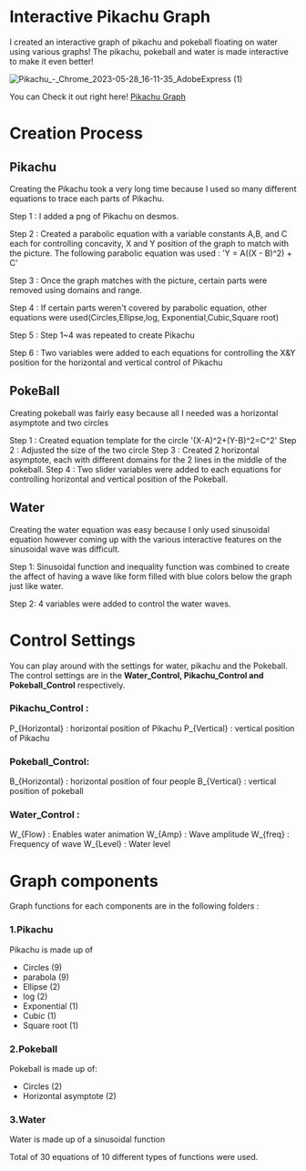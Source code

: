  Interactive Pikachu Graph
 =============

I created an interactive graph of pikachu and pokeball floating on water using various graphs!
The pikachu, pokeball and water is made interactive to make it even better!



![Pikachu_-_Chrome_2023-05-28_16-11-35_AdobeExpress (1)](https://github.com/juho-creator/Graphing-Pikachu/assets/72856990/df81b209-0bf5-4404-8255-aa2323151de5)


You can Check it out right here! [Pikachu Graph](https://www.desmos.com/calculator/v8mpye0wof)

# Creation Process 

## Pikachu
Creating the Pikachu took a very long time because I used so many different equations to trace each parts of Pikachu.

Step 1 : I added a png of Pikachu on desmos. 

Step 2 : Created a parabolic equation with a variable constants A,B, and C each for controlling concavity, X and Y 
position of the graph to match with the picture. The following parabolic equation was used : 'Y = A((X - B)^2) + C'

Step 3 : Once the graph matches with the picture, certain parts were removed using domains and range.

Step 4 : If certain parts weren't covered by parabolic equation, other equations were used(Circles,Ellipse,log, Exponential,Cubic,Square root)

Step 5 : Step 1~4 was repeated to create Pikachu

Step 6 : Two variables were added to each equations for controlling the X&Y position for the horizontal and vertical control of Pikachu


## PokeBall
Creating pokeball was fairly easy because all I needed was a horizontal asymptote and two circles 

Step 1 : Created equation template for the circle '(X-A)^2+(Y-B)^2=C^2'
Step 2 :  Adjusted the size of the two circle 
Step 3 : Created 2 horizontal asymptote, each with different domains for the 2 lines in the middle of the pokeball.
Step 4 : Two slider variables were added to each equations for controlling horizontal and vertical position of the Pokeball.


## Water 
Creating the water equation was easy because I only used sinusoidal equation however coming up with the various interactive features on the sinusoidal wave was difficult. 

Step 1: Sinusoidal function and inequality function was combined to create the affect of having a wave like form filled with blue colors below the graph just like water.

Step 2: 4 variables were added to control the water waves. 



# Control Settings
You can play around with the settings for water, pikachu and the Pokeball. 
The control settings are in the **Water_Control, Pikachu_Control and Pokeball_Control** respectively.


### Pikachu_Control :
P_{Horizontal} : horizontal position of Pikachu
P_{Vertical} : vertical position of Pikachu



### Pokeball_Control: 
B_{Horizontal} : horizontal position of four people
B_{Vertical} : vertical position of pokeball


### Water_Control :
W_{Flow} : Enables water animation
W_{Amp} : Wave amplitude
W_{freq} : Frequency of wave 
W_{Level} : Water level


# Graph components
Graph functions for each components are in the following folders :
### 1.Pikachu
Pikachu is made up of 
  * Circles (9)
  * parabola (9)
  * Ellipse (2)
  * log (2)
  * Exponential (1)
  * Cubic (1)
  * Square root (1) 

### 2.Pokeball
Pokeball is made up of: 
  * Circles (2)
  * Horizontal asymptote (2)

### 3.Water
Water is made up of a sinusoidal function

Total of 30 equations of 10 different types of functions were used. 


